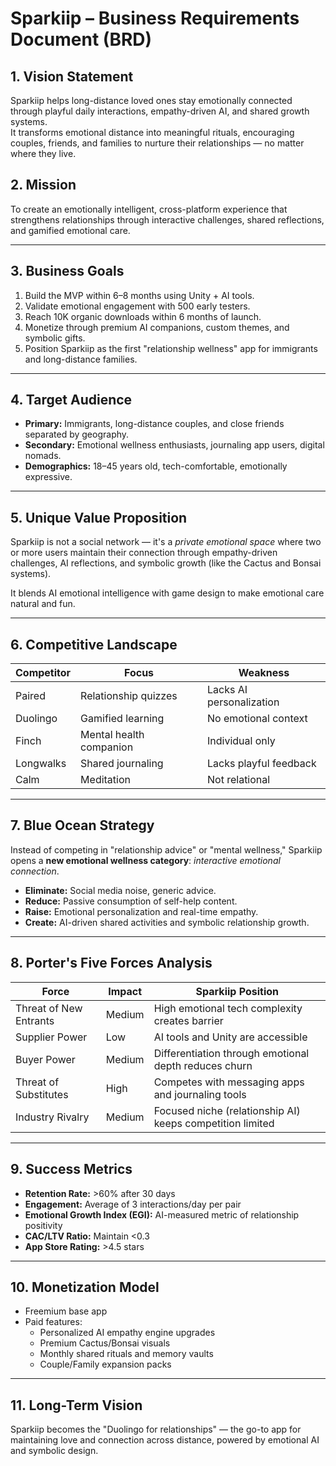 # Sparkiip – Business Requirements Document (BRD)

## 1. Vision Statement
Sparkiip helps long-distance loved ones stay emotionally connected through playful daily interactions, empathy-driven AI, and shared growth systems.  
It transforms emotional distance into meaningful rituals, encouraging couples, friends, and families to nurture their relationships — no matter where they live.

## 2. Mission
To create an emotionally intelligent, cross-platform experience that strengthens relationships through interactive challenges, shared reflections, and gamified emotional care.

---

## 3. Business Goals
1. Build the MVP within 6–8 months using Unity + AI tools.  
2. Validate emotional engagement with 500 early testers.  
3. Reach 10K organic downloads within 6 months of launch.  
4. Monetize through premium AI companions, custom themes, and symbolic gifts.  
5. Position Sparkiip as the first "relationship wellness" app for immigrants and long-distance families.

---

## 4. Target Audience
- **Primary:** Immigrants, long-distance couples, and close friends separated by geography.  
- **Secondary:** Emotional wellness enthusiasts, journaling app users, digital nomads.  
- **Demographics:** 18–45 years old, tech-comfortable, emotionally expressive.

---

## 5. Unique Value Proposition
Sparkiip is not a social network — it's a *private emotional space* where two or more users maintain their connection through empathy-driven challenges, AI reflections, and symbolic growth (like the Cactus and Bonsai systems).  

It blends AI emotional intelligence with game design to make emotional care natural and fun.

---

## 6. Competitive Landscape

| Competitor | Focus | Weakness |
|-------------|--------|-----------|
| Paired | Relationship quizzes | Lacks AI personalization |
| Duolingo | Gamified learning | No emotional context |
| Finch | Mental health companion | Individual only |
| Longwalks | Shared journaling | Lacks playful feedback |
| Calm | Meditation | Not relational |

---

## 7. Blue Ocean Strategy
Instead of competing in "relationship advice" or "mental wellness," Sparkiip opens a **new emotional wellness category**: *interactive emotional connection*.  

- **Eliminate:** Social media noise, generic advice.  
- **Reduce:** Passive consumption of self-help content.  
- **Raise:** Emotional personalization and real-time empathy.  
- **Create:** AI-driven shared activities and symbolic relationship growth.

---

## 8. Porter's Five Forces Analysis

| Force | Impact | Sparkiip Position |
|-------|---------|------------------|
| Threat of New Entrants | Medium | High emotional tech complexity creates barrier |
| Supplier Power | Low | AI tools and Unity are accessible |
| Buyer Power | Medium | Differentiation through emotional depth reduces churn |
| Threat of Substitutes | High | Competes with messaging apps and journaling tools |
| Industry Rivalry | Medium | Focused niche (relationship AI) keeps competition limited |

---

## 9. Success Metrics
- **Retention Rate:** >60% after 30 days  
- **Engagement:** Average of 3 interactions/day per pair  
- **Emotional Growth Index (EGI):** AI-measured metric of relationship positivity  
- **CAC/LTV Ratio:** Maintain <0.3  
- **App Store Rating:** >4.5 stars

---

## 10. Monetization Model
- Freemium base app  
- Paid features:
  - Personalized AI empathy engine upgrades  
  - Premium Cactus/Bonsai visuals  
  - Monthly shared rituals and memory vaults  
  - Couple/Family expansion packs

---

## 11. Long-Term Vision
Sparkiip becomes the "Duolingo for relationships" — the go-to app for maintaining love and connection across distance, powered by emotional AI and symbolic design.


